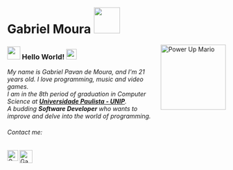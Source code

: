 # Gabriel Moura <img src="https://github.com/TheDudeThatCode/TheDudeThatCode/blob/master/Assets/Developer.gif" width="60px">

<img align="right" alt="Power Up Mario" src="https://github.com/TheDudeThatCode/TheDudeThatCode/blob/master/Assets/powerup.gif" width="150" />

### <img src="https://github.com/TheDudeThatCode/TheDudeThatCode/blob/master/Assets/Hi.gif" width="30px"> Hello World! <img src="https://github.com/TheDudeThatCode/TheDudeThatCode/blob/master/Assets/Earth.gif" width="24px">

 <p>
  <em>
    My name is Gabriel Pavan de Moura, and I'm 21 years old. I love programming, music and video games. <br>
    I am in the 8th period of graduation in Computer Science at <a href="https://unip.br"> <b>Universidade Paulista - UNIP</b></a>. <br>
    A budding <b>Software Developer</b> who wants to improve and delve into the world of programming.
  </em>  
</p>

###### Contact me:
<a href="https://linkedin.com/in/kayasuz">
  <img src="https://github.com/TheDudeThatCode/TheDudeThatCode/blob/master/Assets/Linkedin.svg" width="25px" align="left" alt="Gabriel Pavan de Moura | Linkedin"/>
</a>
<a href="mailto:bielmoura2011@gmail.com">
  <img src="https://github.com/TheDudeThatCode/TheDudeThatCode/blob/master/Assets/Gmail.svg" width="30px" align="left" alt="Gabriel Moura | Gmail"/>
</a>
